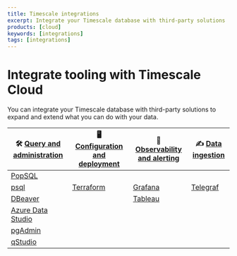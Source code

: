 ```yaml
---
title: Timescale integrations
excerpt: Integrate your Timescale database with third-party solutions
products: [cloud]
keywords: [integrations]
tags: [integrations]
---
```



# Integrate tooling with Timescale Cloud

You can integrate your Timescale database with third-party solutions to expand
and extend what you can do with your data.

|&#x1F6E0; [Query and administration][query-admin]|&#x1F5A5; [Configuration and deployment][config-deploy]|&#x1F50E; [Observability and alerting][observability-alerting]|&#x270D; [Data ingestion][data-ingest]|
|-|-|-|-|
|[PopSQL][popsql]|
|[psql][psql]|[Terraform][terraform]|[Grafana][grafana]|[Telegraf][telegraf]|
|[DBeaver][dbeaver]||[Tableau][tableau]|
|[Azure Data Studio][ads]|
|[pgAdmin][pgadmin]|
|[qStudio][qstudio]|



[query-admin]: /use-timescale/:currentVersion:/integrations/query-admin/
[observability-alerting]: /use-timescale/:currentVersion:/integrations/observability-alerting/
[data-ingest]: /use-timescale/:currentVersion:/integrations/data-ingest/
[config-deploy]: /use-timescale/:currentVersion:/integrations/config-deploy/
[psql]: /use-timescale/:currentVersion:/integrations/query-admin/psql/
[dbeaver]: /use-timescale/:currentVersion:/integrations/query-admin/dbeaver/
[ads]: /use-timescale/:currentVersion:/integrations/query-admin/azure-data-studio/
[pgadmin]: /use-timescale/:currentVersion:/integrations/query-admin/pgadmin/
[qstudio]: /use-timescale/:currentVersion:/integrations/query-admin/qstudio/
[grafana]: /use-timescale/:currentVersion:/integrations/observability-alerting/grafana/
[telegraf]: /use-timescale/:currentVersion:/integrations/data-ingest/telegraf/
[tableau]: /use-timescale/:currentVersion:/integrations/observability-alerting/tableau/
[terraform]: /use-timescale/:currentVersion:/integrations/config-deploy/terraform/
[popsql]: /getting-started/:currentVersion:/run-queries-from-console/#popsql

